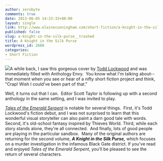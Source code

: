 ```yaml
---
author: zerobyte
comments: true
date: 2013-06-05 14:23:33+00:00
layout: single
link: http://www.elainecunningham.com/short-fiction/a-knight-in-the-silk-purse__trashed/
published: false
slug: a-knight-in-the-silk-purse__trashed
title: A Knight in the Silk Purse
wordpress_id: 2680
categories:
- Short Fiction
---
```


[![](http://www.elainecunningham.com/wp-content/uploads/2013/06/Tales-of-the-Emerald-Serpent-209x300.jpg)](http://www.elainecunningham.com/wp-content/uploads/2013/06/Tales-of-the-Emerald-Serpent.jpg)A while back, I saw this gorgeous cover by [Todd Lockwood](http://www.toddlockwood.com/) and was immediately filled with Anthology Envy.  You know what I'm talking about--that moment when you see or hear of a nifty short fiction project and think, "Crap! Wish I could've been part of that."

Well, it turns out that I can.  Editor Scott Taylor is following up with a second anthology in the same setting, and I was invited to play.

_[Tales of the Emerald Serpent](http://www.amazon.com/Tales-Emerald-Serpent-Ghosts-ebook/dp/B008C6JE2Y/ref=sr_1_1?s=books&ie=UTF8&qid=1370441809&sr=1-1&keywords=tales+of+the+emerald+serpent)_ is notable for several things.  First, it's Todd Lockwood's fiction debut, and I was not surprised to learn that this wonderful visual storyteller can also paint a darn good tale with words. Second, it's old-school fantasy inspired by Thieves World. Third, while each story stands alone, they're all connected.  And finally, lots of good people are playing in the particular sandbox.  Many of the original authors are returning for the second volume, **_A Knight in the Silk Purse,_** which focuses on a murder investigation in the infamous Black Gate district. If you've read and enjoyed _Tales of the Emerald Serpent_, you'll be pleased to see the return of several characters.




